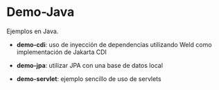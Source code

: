 # Demo-Java
Ejemplos en Java.  

- **demo-cdi**: uso de inyección de dependencias utilizando Weld como implementación de Jakarta CDI

- **demo-jpa**: utilizar JPA con una base de datos local

- **demo-servlet**: ejemplo sencillo de uso de servlets